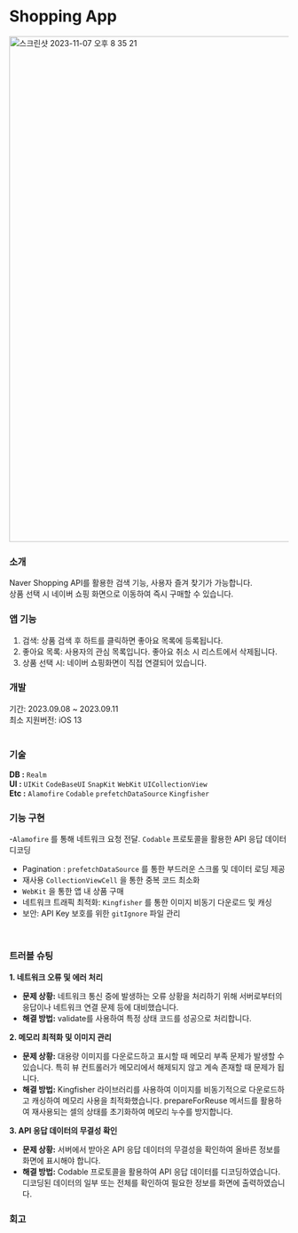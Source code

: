 # **Shopping App**       
<img width="910" alt="스크린샷 2023-11-07 오후 8 35 21" src="https://github.com/ha-ny/ShoppingProject/assets/130643750/1f45f573-38bc-49a9-ac78-13539f42d1c7">

### **소개**
Naver Shopping API를 활용한 검색 기능, 사용자 즐겨 찾기가 가능합니다.<br>
상품 선택 시 네이버 쇼핑 화면으로 이동하여 즉시 구매할 수 있습니다.<br>

### **앱 기능**
1. 검색: 상품 검색 후 하트를 클릭하면 좋아요 목록에 등록됩니다.
2. 좋아요 목록: 사용자의 관심 목록입니다. 좋아요 취소 시 리스트에서 삭제됩니다.
3. 상품 선택 시: 네이버 쇼핑화면이 직접 연결되어 있습니다.<br>

### **개발**
기간: 2023.09.08 ~ 2023.09.11<br>
최소 지원버전: iOS 13<br>
<br>

### **기술**
**DB :** `Realm`<br>
**UI :** `UIKit` `CodeBaseUI` `SnapKit` `WebKit` `UICollectionView` <br>
**Etc :** `Alamofire` `Codable` `prefetchDataSource` `Kingfisher`<br>

### **기능 구현**
-`Alamofire` 를 통해 네트워크 요청 전달. `Codable` 프로토콜을 활용한 API 응답 데이터 디코딩
- Pagination : `prefetchDataSource` 를 통한 부드러운 스크롤 및 데이터 로딩 제공
- 재사용 `CollectionViewCell` 을 통한 중복 코드 최소화
- `WebKit` 을 통한 앱 내 상품 구매
- 네트워크 트래픽 최적화: `Kingfisher` 를 통한 이미지 비동기 다운로드 및 캐싱
- 보안: API Key 보호를 위한 `gitIgnore` 파일 관리
<br>

### **트러블 슈팅**
**1. 네트워크 오류 및 에러 처리**
- **문제 상황:** 네트워크 통신 중에 발생하는 오류 상황을 처리하기 위해 서버로부터의 응답이나 네트워크 연결 문제 등에 대비했습니다.<br>
- **해결 방법:** validate를 사용하여 특정 상태 코드를 성공으로 처리합니다.<br>

**2. 메모리 최적화 및 이미지 관리**
- **문제 상황:** 대용량 이미지를 다운로드하고 표시할 때 메모리 부족 문제가 발생할 수 있습니다. 특히 뷰 컨트롤러가 메모리에서 해제되지 않고 계속 존재할 때 문제가 됩니다.<br>
- **해결 방법:** Kingfisher 라이브러리를 사용하여 이미지를 비동기적으로 다운로드하고 캐싱하여 메모리 사용을 최적화했습니다. prepareForReuse 메서드를 활용하여 재사용되는 셀의 상태를 초기화하여 메모리 누수를 방지합니다.<br>

**3. API 응답 데이터의 무결성 확인**
- **문제 상황:** 서버에서 받아온 API 응답 데이터의 무결성을 확인하여 올바른 정보를 화면에 표시해야 합니다.<br>
- **해결 방법:** Codable 프로토콜을 활용하여 API 응답 데이터를 디코딩하였습니다. 디코딩된 데이터의 일부 또는 전체를 확인하여 필요한 정보를 화면에 출력하였습니다.<br>

### **회고**

<br>
